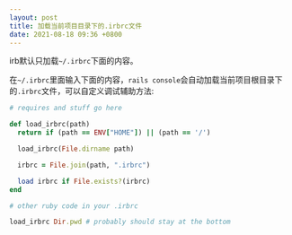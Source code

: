 ```yaml
---
layout: post
title: 加载当前项目目录下的.irbrc文件
date: 2021-08-18 09:36 +0800
---
```

irb默认只加载`~/.irbrc`下面的内容。

在`~/.irbrc`里面输入下面的内容，`rails console`会自动加载当前项目根目录下的`.irbrc`文件，可以自定义调试辅助方法:

~~~ruby
# requires and stuff go here

def load_irbrc(path)
  return if (path == ENV["HOME"]) || (path == '/')

  load_irbrc(File.dirname path)

  irbrc = File.join(path, ".irbrc")

  load irbrc if File.exists?(irbrc)
end

# other ruby code in your .irbrc

load_irbrc Dir.pwd # probably should stay at the bottom
~~~
